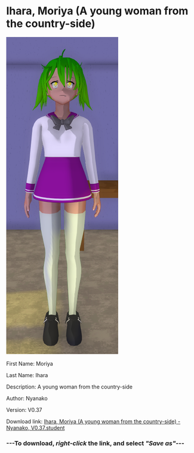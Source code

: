 # Ihara, Moriya (A young woman from the country-side)

<img src = "https://raw.githubusercontent.com/Arbiter1223/Daigaku-Gurashi-Custom-Students/master/Students/Files/Ihara%2C%20Moriya%20(A%20young%20woman%20from%20the%20country-side).png">

First Name: Moriya

Last Name: Ihara

Description: A young woman from the country-side

Author: Nyanako

Version: V0.37

Download link: <a href="https://raw.githubusercontent.com/Arbiter1223/Daigaku-Gurashi-Custom-Students/master/Students/Files/Ihara%2C%20Moriya%20(A%20young%20woman%20from%20the%20country-side)%20-%20Nyanako%2C%20V0.37.student">Ihara, Moriya (A young woman from the country-side) - Nyanako, V0.37.student</a>

### ---**To download, _right-click_ the link, and select _"Save as"_**---
